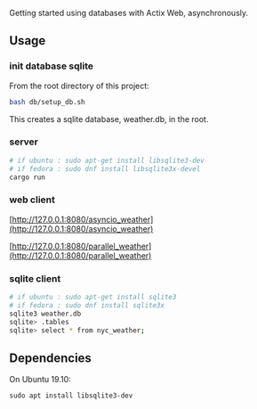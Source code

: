 Getting started using databases with Actix Web, asynchronously.

## Usage

### init database sqlite

From the root directory of this project:
```sh
bash db/setup_db.sh
```

This creates a sqlite database, weather.db, in the root.


### server

```sh
# if ubuntu : sudo apt-get install libsqlite3-dev
# if fedora : sudo dnf install libsqlite3x-devel
cargo run
```

### web client

[http://127.0.0.1:8080/asyncio_weather](http://127.0.0.1:8080/asyncio_weather)

[http://127.0.0.1:8080/parallel_weather](http://127.0.0.1:8080/parallel_weather)


### sqlite client

```sh
# if ubuntu : sudo apt-get install sqlite3
# if fedora : sudo dnf install sqlite3x
sqlite3 weather.db
sqlite> .tables
sqlite> select * from nyc_weather;
```

## Dependencies

On Ubuntu 19.10:

```
sudo apt install libsqlite3-dev
```

